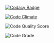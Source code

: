 [![Codacy Badge](https://app.codacy.com/project/badge/Grade/a502bdfe97014e40b6c2f40a23154adf)](https://www.codacy.com/gh/Arnold-bornagain/getting-started/dashboard?utm_source=github.com&amp;utm_medium=referral&amp;utm_content=Arnold-bornagain/getting-started&amp;utm_campaign=Badge_Grade)

[![Code Climate](https://codeclimate.com/github/Arnold-bornagain/getting-started.png)](https://codeclimate.com/github/Arnold-bornagain/getting-started)

![Code Quality Score](https://www.code-inspector.com/project/29037/score/svg)

![Code Grade](https://www.code-inspector.com/project/29037/status/svg)
